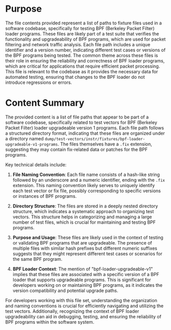 # Purpose
The file contents provided represent a list of paths to fixture files used in a software codebase, specifically for testing BPF (Berkeley Packet Filter) loader programs. These files are likely part of a test suite that verifies the functionality and upgradeability of BPF programs, which are used for packet filtering and network traffic analysis. Each file path includes a unique identifier and a version number, indicating different test cases or versions of the BPF programs being tested. The common theme across these files is their role in ensuring the reliability and correctness of BPF loader programs, which are critical for applications that require efficient packet processing. This file is relevant to the codebase as it provides the necessary data for automated testing, ensuring that changes to the BPF loader do not introduce regressions or errors.
# Content Summary
The provided content is a list of file paths that appear to be part of a software codebase, specifically related to test vectors for BPF (Berkeley Packet Filter) loader upgradeable version 1 programs. Each file path follows a structured directory format, indicating that these files are organized under a directory named `dump/test-vectors/instr/fixtures/bpf-loader-upgradeable-v1-programs`. The files themselves have a `.fix` extension, suggesting they may contain fix-related data or patches for the BPF programs.

Key technical details include:

1. **File Naming Convention**: Each file name consists of a hash-like string followed by an underscore and a numeric identifier, ending with the `.fix` extension. This naming convention likely serves to uniquely identify each test vector or fix file, possibly corresponding to specific versions or instances of BPF programs.

2. **Directory Structure**: The files are stored in a deeply nested directory structure, which indicates a systematic approach to organizing test vectors. This structure helps in categorizing and managing a large number of test files, which is crucial for maintaining and testing BPF programs.

3. **Purpose and Usage**: These files are likely used in the context of testing or validating BPF programs that are upgradeable. The presence of multiple files with similar hash prefixes but different numeric suffixes suggests that they might represent different test cases or scenarios for the same BPF program.

4. **BPF Loader Context**: The mention of "bpf-loader-upgradeable-v1" implies that these files are associated with a specific version of a BPF loader that supports upgradeable programs. This is significant for developers working on or maintaining BPF programs, as it indicates the version compatibility and potential upgrade paths.

For developers working with this file set, understanding the organization and naming conventions is crucial for efficiently navigating and utilizing the test vectors. Additionally, recognizing the context of BPF loader upgradeability can aid in debugging, testing, and ensuring the reliability of BPF programs within the software system.

